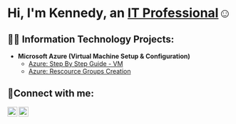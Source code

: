 <h1>Hi, I'm Kennedy, an <a href="https://linkedin.com/in/kennedyadjei">IT Professional</a>☺</h1>

<h2>👨‍💻 Information Technology Projects:</h2>

- <b>Microsoft Azure (Virtual Machine Setup & Configuration)</b>
  - [Azure: Step By Step Guide - VM](https://github.com/joshmadakorcc/post-install-config)
  - [Azure: Rescource Groups Creation](https://github.com/joshmadakorcc/ticket-lifecycle)

<h2>🤳Connect with me:</h2>

[<img align="left" alt="Josh | LinkedIn" width="22px" src="https://cdn.jsdelivr.net/npm/simple-icons@v3/icons/linkedin.svg" />][linkedin]
[<img align="left" alt="Josh | Instagram" width="22px" src="https://cdn.jsdelivr.net/npm/simple-icons@v3/icons/instagram.svg" />][instagram]

[instagram]: https://www.instagram.com/kadjei10
[linkedin]: https://linkedin.com/in/kennedyadjei

